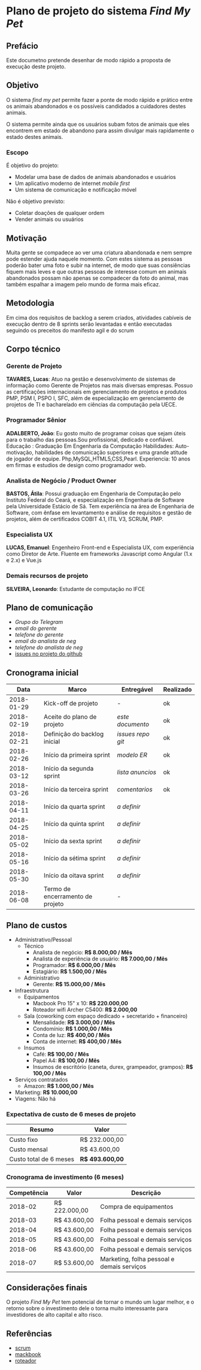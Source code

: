 # Plano de projeto do sistema *Find My Pet*

## Prefácio

Este documetno pretende desenhar de modo rápido a proposta de execução deste projeto.

## Objetivo

O sistema *find my pet* permite fazer a ponte de modo rápido e prático entre os animais abandonados e os possíveis candidados a cuidadores destes animais.

O sistema permite ainda que os usuários subam fotos de animais que eles encontrem em estado de abandono para assim divulgar mais rapidamente o estado destes animais.

### Escopo

É objetivo do projeto:

- Modelar uma base de dados de animais abandonados e usuários
- Um aplicativo moderno de internet *mobile first*
- Um sistema de comunicação e notificação móvel

Não é objetivo previsto:

- Coletar doações de qualquer ordem
- Vender animais ou usuários

## Motivação

Muita gente se compadece ao ver uma criatura abandonada e nem sempre pode estender ajuda naquele momento. Com estes sistema as pessoas poderão bater uma foto e subir na internet, de modo que suas consiências fiquem mais leves e que outras pessoas de interesse comum em animais abandonados possam não apenas se compadecer da foto do animal, mas também espalhar a imagem pelo mundo de forma mais eficaz.

## Metodologia

Em cima dos requisitos de backlog a serem criados, atividades cabíveis de execução dentro de 8 sprints serão levantadas e então executadas seguindo os preceitos do manifesto agil e do scrum

## Corpo técnico

### Gerente de Projeto

**TAVARES, Lucas**: Atuo na gestão e desenvolvimento de sistemas de informação como Gerente de Projetos nas mais diversas empresas. Possuo as certificações internacionais em gerenciamento de projetos e produtos PMP, PSM I, PSPO I, SFC, além de especialização em gerenciamento de projetos de TI e bacharelado em ciências da computação pela UECE.

### Programador Sênior

**ADALBERTO, João**: Eu gosto muito de programar coisas que sejam úteis para o trabalho das pessoas.Sou profissional, dedicado e confiável.
Educação : Graduação Em Engenharia da Computação
Habilidades: Auto-motivação, habilidades de comunicação superiores e uma grande atitude de jogador de equipe.
Php,MySQL,HTML5,CSS,Pearl.
Experiencia: 10 anos em firmas e estudios de design como programador web.

### Analista de Negócio / Product Owner

**BASTOS, Átila**: Possui graduação em Engenharia de Computação pelo Instituto Federal do Ceará, e especialização em Engenharia de Software pela Universidade Estácio de Sá. Tem experiência na área de Engenharia de Software, com ênfase em levantamento e análise de requisitos e gestão de projetos, além de certificados COBIT 4.1, ITIL V3, SCRUM, PMP.

### Especialista UX

**LUCAS, Emanuel**: Engenheiro Front-end e Especialista UX, com experiência como Diretor de Arte. Fluente em frameworks Javascript como Angular (1.x e 2.x) e Vue.js

### Demais recursos de projeto

**SILVEIRA, Leonardo**: Estudante de computação no IFCE

## Plano de comunicação

- *Grupo do Telegram*
- *email do gerente*
- *telefone do gerente*
- *email do analista de neg*
- *telefone do analista de neg*
- [issues no projeto do github](https://github.com/sombriks/ifce-2018.1-psi/issues)

## Cronograma inicial

| Data       | Marco                            | Entregável        | Realizado |
|------------|----------------------------------|-------------------|-----------|
| 2018-01-29 | Kick-off de projeto              | -                 |    ok     |
| 2018-02-19 | Aceite do plano de projeto       | *este documento*  |    ok     |
| 2018-02-21 | Definição do backlog inicial     | *issues repo git* |    ok     |
| 2018-02-26 | Início da primeira sprint        | *modelo ER*       |    ok     |
| 2018-03-12 | Início da segunda sprint         | *lista anuncios*  |    ok     |
| 2018-03-26 | Início da terceira sprint        | *comentarios*     |    ok     |
| 2018-04-11 | Início da quarta sprint          | *a definir*       |           |
| 2018-04-25 | Início da quinta sprint          | *a definir*       |           |
| 2018-05-02 | Início da sexta sprint           | *a definir*       |           |
| 2018-05-16 | Início da sétima sprint          | *a definir*       |           |
| 2018-05-30 | Início da oitava sprint          | *a definir*       |           |
| 2018-06-08 | Termo de encerramento de projeto | -                 |           |

## Plano de custos

- Administrativo/Pessoal
  - Técnico
    - Analista de negócio: **R$ 8.000,00 / Mês**
    - Analista de experiência de usuário: **R$ 7.000,00 / Mês**
    - Programador: **R$ 6.000,00 / Mês**
    - Estagiário: **R$ 1.500,00 / Mês**
  - Administrativo
    - Gerente: **R$ 15.000,00 / Mês**
- Infraestrutura
  - Equipamentos 
    - Macbook Pro 15" x 10: **R$ 220.000,00**
    - Roteador wifi Archer C5400: **R$ 2.000,00**
  - Sala (coworking com espaço dedicado + secretarido + financeiro)
    - Mensalidade: **R$ 3.000,00 / Mês**
    - Condomínio: **R$ 1.000,00 / Mês**
    - Conta de luz: **R$ 400,00 / Mês**
    - Conta de internet: **R$ 400,00 / Mês**
  - Insumos
    - Café: **R$ 100,00 / Mês**
    - Papel A4: **R$ 100,00 / Mês**
    - Insumos de escritório (caneta, durex, grampeador, grampos): **R$ 100,00 / Mês**
- Serviços contratados
  - Amazon: **R$ 1.000,00 / Mês**
- Marketing: **R$ 10.000,00**
- Viagens: Não há

### Expectativa de custo de 6 meses de projeto

| Resumo                  | Valor                 |
|-------------------------|-----------------------|
| Custo fixo              |      R$ 232.000,00    |
| Custo mensal            |      R$  43.600,00    |
| Custo total de 6 meses  |    **R$ 493.600,00**  |

### Cronograma de investimento (6 meses)

| Competência | Valor         | Descrição                                  |
|-------------|---------------|--------------------------------------------|
| 2018-02     | R$ 222.000,00 | Compra de equipamentos                     |
| 2018-03     | R$  43.600,00 | Folha pessoal e demais serviços            | 
| 2018-04     | R$  43.600,00 | Folha pessoal e demais serviços            |
| 2018-05     | R$  43.600,00 | Folha pessoal e demais serviços            |
| 2018-06     | R$  43.600,00 | Folha pessoal e demais serviços            |
| 2018-07     | R$  53.600,00 | Marketing, folha pessoal e demais serviços |

## Considerações finais

O projeto *Find My Pet* tem potencial de tornar o mundo um lugar melhor, e o retorno sobre o investimento dele o torna muito interessante para investidores de alto capital e alto risco.

## Referências

- [scrum](http://www.desenvolvimentoagil.com.br/scrum/)
- [mackbook](https://www.apple.com/br/shop/buy-mac/macbook-pro/15-polegadas)
- [roteador](https://www.tp-link.com/pt/products/details/cat-9_Archer-C5400.html)
